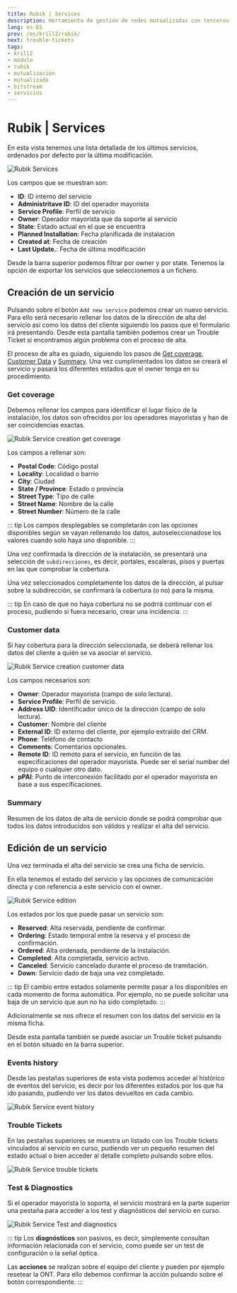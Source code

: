 ```yaml
---
title: Rubik | Services
description: Herramienta de gestión de redes mutualizadas con terceros.
lang: es-ES
prev: /es/krill2/rubik/
next: trouble-tickets
tags:
- krill2
- módulo
- rubik
- mutualización
- mutualizado
- bitstream
- servicios
---
```

# Rubik | Services

En esta vista tenemos una lista detallada de los últimos servicios, ordenados por defecto por la última modificación.

![Rubik Services](/img/krill2/rubik/0101.png)

Los campos que se muestran son:

- **ID**: ID interno del servicio
- **Administritave ID**: ID del operador mayorista
- **Service Profile**: Perfil de servicio
- **Owner**: Operador mayorista que da soporte al servicio
- **State**: Estado actual en el que se encuentra
- **Planned Installation**: Fecha planificada de instalación
- **Created at**: Fecha de creación
- **Last Update.**: Fecha de última modificación

Desde la barra superior podemos filtrar por owner y por state. Tenemos la opción de exportar los servicios que seleccionemos a un fichero. 

## Creación de un servicio

Pulsando sobre el botón `Add new service` podemos crear un nuevo servicio. Para ello será necesario rellenar los datos de la dirección de alta del servicio así como los datos del cliente siguiendo los pasos que el formulario irá presentando. Desde esta pantalla también podemos crear un Trouble Ticket si encontramos algún problema con el proceso de alta.

El proceso de alta es guiado, siguiendo los pasos de [Get coverage](#get-coverage), [Customer Data](#customer-data) y [Summary](#summary). Una vez cumplimentados los datos se creará el servicio y pasará los diferentes estados que el owner tenga en su procedimiento.

### Get coverage

Debemos rellenar los campos para identificar el lugar físico de la instalación, los datos son ofrecidos por los operadores mayoristas y han de ser coincidencias exactas. 

![Rubik Service creation get coverage](/img/krill2/rubik/0102.png)

Los campos a rellenar son: 

- **Postal Code**: Código postal
- **Locality**: Localidad o barrio
- **City**: Ciudad
- **State / Province**: Estado o provincia
- **Street Type**: Tipo de calle
- **Street Name**: Nombre de la calle
- **Street Number**: Número de la calle

::: tip
Los campos desplegables se completarán con las opciones disponibles según se vayan rellenando los datos, autoseleccionadose los valores cuando solo haya uno disponible.
:::

Una vez confirmada la dirección de la instalación, se presentará una selección de `subdirecciones`, es decir, portales, escaleras, pisos y puertas en las que comprobar la cobertura.

Una vez seleccionados completamente los datos de la dirección, al pulsar sobre la subdirección, se confirmará la cobertura (o no) para la misma.

::: tip
En caso de que no haya cobertura no se podrrá continuar con el proceso, pudiendo si fuera necesario, crear una incidencia.
:::

### Customer data

Si hay cobertura para la dirección seleccionada, se deberá rellenar los datos del cliente a quién se va asociar el servicio.

![Rubik Service creation customer data](/img/krill2/rubik/0103.png)

Los campos necesarios son: 
- **Owner**: Operador mayorista (campo de solo lectura).
- **Service Profile**: Perfil de servicio.
- **Address UID**: Identificador único de la dirección (campo de solo lectura).
- **Customer**: Nombre del cliente
- **External ID**: ID externo del cliente, por ejemplo extraído del CRM.
- **Phone**: Teléfono de contacto
- **Comments**: Comentarios opcionales.
- **Remote ID**: ID remoto para el servicio, en función de las especificaciones del operador mayorista. Puede ser el serial number del equipo o cualquier otro dato.
- **pPAI**: Punto de interconexión facilitado por el operador mayorista en base a sus especificaciones.

### Summary

Resumen de los datos de alta de servicio donde se podrá comprobar que todos los datos introducidos son válidos y realizar el alta del servicio.


## Edición de un servicio

Una vez terminada el alta del servicio se crea una ficha de servicio.

En ella tenemos el estado del servicio y las opciones de comunicación directa y con referencia a este servicio con el owner.

![Rubik Service edition](/img/krill2/rubik/0104.png)

Los estados por los que puede pasar un servicio son: 

- **Reserved**: Alta reservada, pendiente de confirmar.
- **Ordering**: Estado temporal entre la reserva y el proceso de confirmación.
- **Ordered**: Alta ordenada, pendiente de la instalación.
- **Completed**: Alta completada, servicio activo.
- **Canceled**: Servicio cancelado durante el proceso de tramitación.
- **Down**: Servicio dado de baja una vez completado.

::: tip
El cambio entre estados solamente permite pasar a los disponibles en cada momento de forma automática. Por ejemplo, no se puede solicitar una baja de un servicio que aun no ha sido completado.
:::

Adicionalmente se nos ofrece el resumen con los datos del servicio en la misma ficha. 

Desde esta pantalla también se puede asociar un Trouble ticket pulsando en el botón situado en la barra superior.

### Events history

Desde las pestañas superiores de esta vista podemos acceder al histórico de eventos del servicio, es decir por los diferentes estados por los que ha ido pasando, pudiendo ver los datos devueltos en cada cambio.

![Rubik Service event history](/img/krill2/rubik/0105.png)

### Trouble Tickets

En las pestañas superiores se muestra un listado con los Trouble tickets vinculados al servicio en curso, pudiendo ver un pequeño resumen del estado actual o bien acceder al detalle completo pulsando sobre ellos.

![Rubik Service trouble tickets](/img/krill2/rubik/0106.png)

### Test & Diagnostics

Si el operador mayorista lo soporta, el servicio mostrará en la parte superior una pestaña para acceder a los test y diagnósticos del servicio en curso.

![Rubik Service Test and diagnostics](/img/krill2/rubik/0107.png)

::: tip
Los **diagnósticos** son pasivos, es decir, simplemente consultan información relacionada con el servicio, como puede ser un test de configuración o la señal óptica.

Las **acciones** se realizan sobre el equipo del cliente y pueden por ejemplo resetear la ONT. Para ello debemos confirmar la acción pulsando sobre el botón correspondiente.
:::
